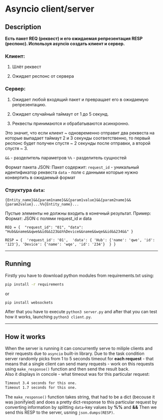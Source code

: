 # Asyncio client/server

## Description
**Есть пакет REQ (реквест) и его ожидаемая репрезентация RESP (респонс).
Используя asyncio cоздать клиент и сервер.**

### Клиент:
1) Шлёт реквест

2) Ожидает респонс от сервера


### Сервер:
1) Ожидает любой входящий пакет и превращает его в ожидаемую репрезентацию.

2) Ожидает случайный таймаут от 1 до 5 секунд.

3) Реквесты принимаются и обрабатываются асинхронно.

Это значит, что если клиент ~ одновременно отправит два реквеста на которые выпадает таймаут 2 и 3 секунды соответственно, то первый респонс будет получен спустя ~ 2 секунды после отправки, а второй спустя ~ 3.

`&&` - разделитель параметров
`%%` - разделитель сущностей

Формат пакета JSON:
Пакет содержит:
`request_id` - уникальный идентификатор реквеста
`data` - поле с данными которые нужно конвертить в ожидаемый формат

### Структура `data`:
`{Entity_name}&&{param1name}&&{param1value}&&{param2name}&&{param2value}...%%{Entity_name}...`

Пустые элементы не должны входить в конечный результат.
Пример:
Формат: JSON с полями request_id и data

`REQ =
{ 
	"request_id": "01",
	"data": "Hub&&name&&qwe&&id&&123&&%%Device&&name&&wqe&&id&&234&&"
	}`


`RESP =
{ 
	'request_id': '01', 
	'data': {
		'Hub': {'name': 'qwe', 'id': '123'},
		'Device': {'name': 'wqe', 'id': '234'} 
			}
}`

-----

## Running

Firstly you have to download python modules from requirements.txt using:
```bash
pip install -r requirements
```

or
```bash
pip install websockets
```

After that you have to execute `python3 server.py` and after that you can test how it works, launching `python3 client.py`.

-----

## How it works

When the server is running it can concurrently serve to miliple clients and their requests due to `asyncio` built-in library.
Due to the task condition server randomly picks from 1 to 5 seconds timeout for **each request** - that means that a single client can send many requests - work on this requests using `make_response()` function and then send the result back.  
Also it displays in concole - what timeout was for this particular request:
```bash
Timeout 3.4 seconds for this one.
Timeout 1.7 seconds for this one.
```

The `make_response()` function takes string, that had to be a dict (becouse it was jsonifyied) and does a pretty dict-response to this particular request by converting information by splitting `data`-key values by **%%** and **&&**
 Then we send this RESP to the server, usning `json.dumps(RESP)`.